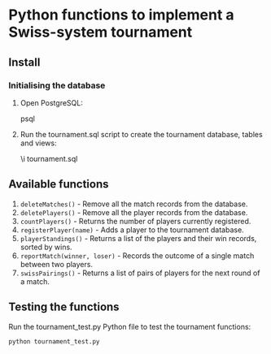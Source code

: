 # Python functions to implement a Swiss-system tournament

## Install

### Initialising the database

1. Open PostgreSQL:

    psql

2. Run the tournament.sql script to create the tournament database, tables and views:

    \i tournament.sql

## Available functions
1. `deleteMatches()` - Remove all the match records from the database.
2. `deletePlayers()` - Remove all the player records from the database.
3. `countPlayers()` - Returns the number of players currently registered.
4. `registerPlayer(name)` - Adds a player to the tournament database.
5. `playerStandings()` - Returns a list of the players and their win records, sorted by wins.
6. `reportMatch(winner, loser)` - Records the outcome of a single match between two players.
7. `swissPairings()` - Returns a list of pairs of players for the next round of a match.


## Testing the functions

Run the tournament_test.py Python file to test the tournament functions:

    python tournament_test.py
